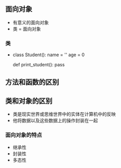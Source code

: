 ## 面向对象
 * 有意义的面向对象
 * 类 = 面向对象
### 类
 * class Student():
      name = ''
      age = 0
      
      def print_student():
            pass
## 方法和函数的区别
## 类和对象的区别
 * 类是现实世界或思维世界中的实体在计算机中的反映
 * 他将数据以及这些数据上的操作封装在一起
### 面向对象的特点
 * 继承性
 * 封装性
 * 多态性